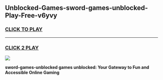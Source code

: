 
## Unblocked-Games-sword-games-unblocked-Play-Free-v6yvy
<h3>
<a href="https://premium76.site?title=sword-games-unblocked&ref=15A">CLICK TO PLAY</a></h3>
<hr>

<h3>
<a href="https://premium76.site?title=sword-games-unblocked&ref=15A">CLICK 2 PLAY</a>
  
</h3>

<a href="https://premium76.site?title=sword-games-unblocked&ref=15A"><img src="https://clearcache.store/games.png"></a>


**sword-games-unblocked games unblocked: Your Gateway to Fun and Accessible Online Gaming**
